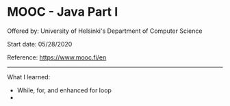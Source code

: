 # MOOC - Java Part I

Offered by: University of Helsinki's Department of Computer Science

Start date: 05/28/2020 

Reference: https://www.mooc.fi/en

---------------------------------------------------------------------

What I learned:

  - While, for, and enhanced for loop
  - 
